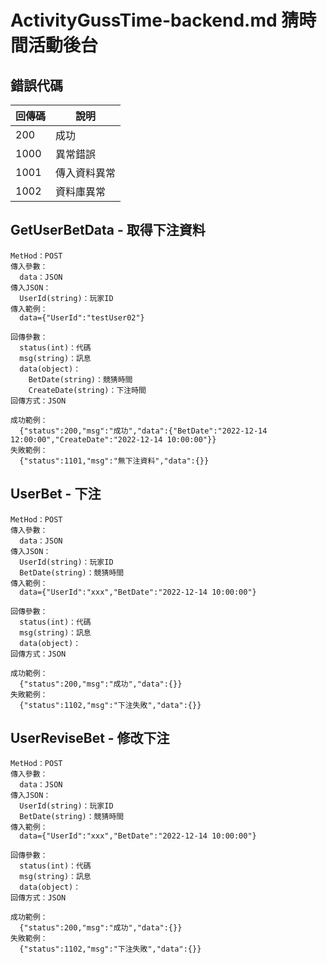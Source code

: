 # ActivityGussTime-backend.md 猜時間活動後台

## 錯誤代碼
|回傳碼|說明|
|---|---|
|200|成功|
|1000|異常錯誤|
|1001|傳入資料異常|
|1002|資料庫異常|

## GetUserBetData - 取得下注資料
```
MetHod：POST
傳入參數：
  data：JSON
傳入JSON：
  UserId(string)：玩家ID
傳入範例：
  data={"UserId":"testUser02"}
```

```
回傳參數：
  status(int)：代碼
  msg(string)：訊息
  data(object)：
    BetDate(string)：競猜時間
    CreateDate(string)：下注時間
回傳方式：JSON
```

```
成功範例：
  {"status":200,"msg":"成功","data":{"BetDate":"2022-12-14 12:00:00","CreateDate":"2022-12-14 10:00:00"}}
失敗範例：
  {"status":1101,"msg":"無下注資料","data":{}}
```


## UserBet - 下注
```
MetHod：POST
傳入參數：
  data：JSON
傳入JSON：
  UserId(string)：玩家ID
  BetDate(string)：競猜時間
傳入範例：
  data={"UserId":"xxx","BetDate":"2022-12-14 10:00:00"}
```

```
回傳參數：
  status(int)：代碼
  msg(string)：訊息
  data(object)：
回傳方式：JSON
```

```
成功範例：
  {"status":200,"msg":"成功","data":{}}
失敗範例：
  {"status":1102,"msg":"下注失敗","data":{}}
```

## UserReviseBet - 修改下注
```
MetHod：POST
傳入參數：
  data：JSON
傳入JSON：
  UserId(string)：玩家ID
  BetDate(string)：競猜時間
傳入範例：
  data={"UserId":"xxx","BetDate":"2022-12-14 10:00:00"}
```

```
回傳參數：
  status(int)：代碼
  msg(string)：訊息
  data(object)：
回傳方式：JSON
```

```
成功範例：
  {"status":200,"msg":"成功","data":{}}
失敗範例：
  {"status":1102,"msg":"下注失敗","data":{}}
```
